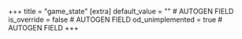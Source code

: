 +++
title = "game_state"
[extra]
default_value = "" # AUTOGEN FIELD
is_override = false # AUTOGEN FIELD
od_unimplemented = true # AUTOGEN FIELD
+++